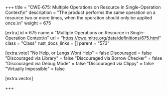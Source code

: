 +++
title = "CWE-675: Multiple Operations on Resource in Single-Operation Context\n"
description = "The product performs the same operation on a resource two or more times, when the operation should only be applied once.\n"
weight = 675

[extra]
id = 675
name = "Multiple Operations on Resource in Single-Operation Context\n"
url = "https://cwe.mitre.org/data/definitions/675.html"
class = "Class"
rust_docs_links = []
parent = "573"

[extra.vote]
"No Help, or Langs Wont Help" = false
Discouraged = false
"Discouraged via Library" = false
"Discouraged via Borrow Checker" = false
"Discouraged via Debug Mode" = false
"Discouraged via Clippy" = false
"Virtually Impossible" = false

[extra.vector]

+++